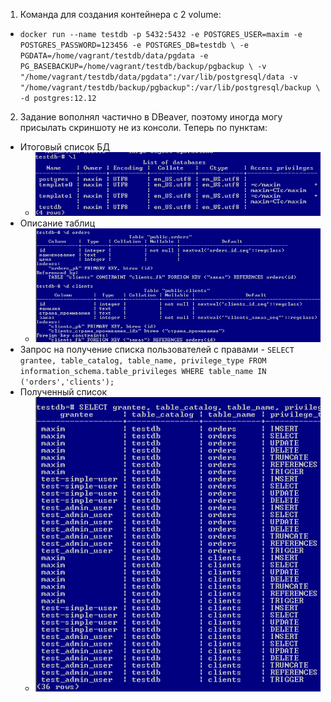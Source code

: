 1. Команда для создания контейнера с 2 volume:
 * ``docker run --name testdb -p 5432:5432 -e POSTGRES_USER=maxim -e POSTGRES_PASSWORD=123456 -e POSTGRES_DB=testdb \
-e PGDATA=/home/vagrant/testdb/data/pgdata -e PG_BASEBACKUP=/home/vagrant/testdb/backup/pgbackup \
-v "/home/vagrant/testdb/data/pgdata":/var/lib/postgresql/data -v "/home/vagrant/testdb/backup/pgbackup":/var/lib/postgresql/backup \
-d postgres:12.12``
2. Задание вополнял частично в DBeaver, поэтому иногда могу присылать скриншоту не из консоли. Теперь по пунктам:
 * Итоговый список БД
   * ![task2-1](https://github.com/Atlipoka/devops_netology/blob/main/Database/lecture2/task2-1.png)
 * Описание таблиц
   * ![task2-2](https://github.com/Atlipoka/devops_netology/blob/main/Database/lecture2/task2-2.png)
 * Запрос на получение списка пользователей с правами - ``SELECT grantee, table_catalog, table_name, privilege_type FROM information_schema.table_privileges WHERE table_name IN ('orders','clients');``
 * Полученный список
   * ![task2-4](https://github.com/Atlipoka/devops_netology/blob/main/Database/lecture2/task2-4.png)
